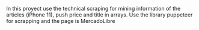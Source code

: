 In this proyect use the technical scraping for mining information of the articles (iPhone 11), push price and title in arrays.
Use the library puppeteer for scrapping and the page is MercadoLibre
